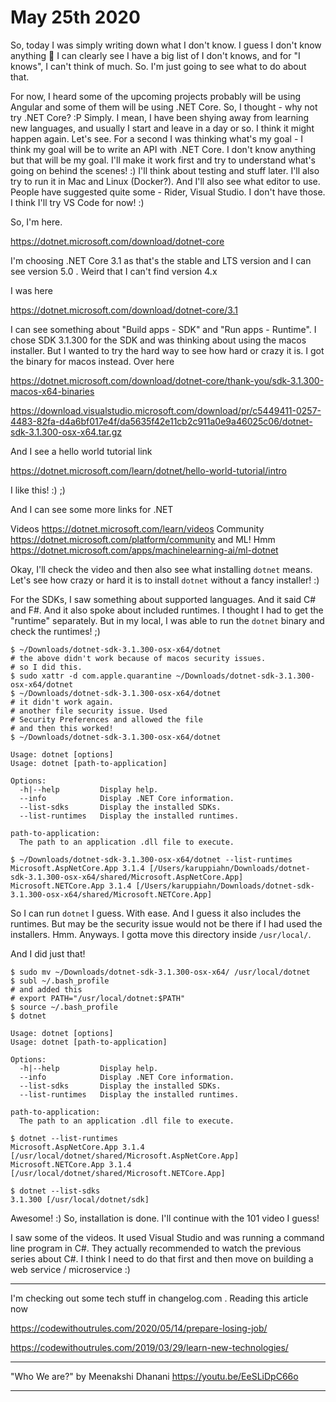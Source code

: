 # May 25th 2020

So, today I was simply writing down what I don't know.
I guess I don't know anything 🙈 I can clearly see I
have a big list of I don't knows, and for "I knows",
I can't think of much. So. I'm just going to see what
to do about that.

For now, I heard some of the upcoming projects probably
will be using Angular and some of them will be using
.NET Core. So, I thought - why not try .NET Core? :P
Simply. I mean, I have been shying away from learning
new languages, and usually I start and leave in a day
or so. I think it might happen again. Let's see. For
a second I was thinking what's my goal - I think my
goal will be to write an API with .NET Core. I don't
know anything but that will be my goal. I'll make it
work first and try to understand what's going on
behind the scenes! :) I'll think about testing and
stuff later. I'll also try to run it in Mac and Linux
(Docker?). And I'll also see what editor to use. People
have suggested quite some - Rider, Visual Studio. I
don't have those. I think I'll try VS Code for now! :)

So, I'm here. 

https://dotnet.microsoft.com/download/dotnet-core

I'm choosing .NET Core 3.1 as that's the stable and LTS
version and I can see version 5.0 . Weird that I can't
find version 4.x

I was here

https://dotnet.microsoft.com/download/dotnet-core/3.1

I can see something about "Build apps - SDK" and "Run apps - Runtime".
I chose SDK 3.1.300 for the SDK and was thinking about using the macos installer.
But I wanted to try the hard way to see how hard or crazy it is. I got the
binary for macos instead. Over here

https://dotnet.microsoft.com/download/dotnet-core/thank-you/sdk-3.1.300-macos-x64-binaries

https://download.visualstudio.microsoft.com/download/pr/c5449411-0257-4483-82fa-d4a6bf017e4f/da5635f42e11cb2c911a0e9a46025c06/dotnet-sdk-3.1.300-osx-x64.tar.gz

And I see a hello world tutorial link 

https://dotnet.microsoft.com/learn/dotnet/hello-world-tutorial/intro

I like this! :) ;)

And I can see some more links for .NET

Videos https://dotnet.microsoft.com/learn/videos
Community https://dotnet.microsoft.com/platform/community
and ML! Hmm https://dotnet.microsoft.com/apps/machinelearning-ai/ml-dotnet

Okay, I'll check the video and then also see what installing `dotnet` means.
Let's see how crazy or hard it is to install `dotnet` without a fancy installer!
:) 

For the SDKs, I saw something about supported languages. And it said C# and F#.
And it also spoke about included runtimes. I thought I had to get the "runtime"
separately. But in my local, I was able to run the `dotnet` binary and check
the runtimes! ;)

```
$ ~/Downloads/dotnet-sdk-3.1.300-osx-x64/dotnet
# the above didn't work because of macos security issues.
# so I did this.
$ sudo xattr -d com.apple.quarantine ~/Downloads/dotnet-sdk-3.1.300-osx-x64/dotnet
$ ~/Downloads/dotnet-sdk-3.1.300-osx-x64/dotnet
# it didn't work again.
# another file security issue. Used
# Security Preferences and allowed the file
# and then this worked!
$ ~/Downloads/dotnet-sdk-3.1.300-osx-x64/dotnet

Usage: dotnet [options]
Usage: dotnet [path-to-application]

Options:
  -h|--help         Display help.
  --info            Display .NET Core information.
  --list-sdks       Display the installed SDKs.
  --list-runtimes   Display the installed runtimes.

path-to-application:
  The path to an application .dll file to execute.

$ ~/Downloads/dotnet-sdk-3.1.300-osx-x64/dotnet --list-runtimes
Microsoft.AspNetCore.App 3.1.4 [/Users/karuppiahn/Downloads/dotnet-sdk-3.1.300-osx-x64/shared/Microsoft.AspNetCore.App]
Microsoft.NETCore.App 3.1.4 [/Users/karuppiahn/Downloads/dotnet-sdk-3.1.300-osx-x64/shared/Microsoft.NETCore.App]
```

So I can run `dotnet` I guess. With ease. And I guess it also includes the
runtimes. But may be the security issue would not be there if I had used
the installers. Hmm. Anyways. I gotta move this directory inside
`/usr/local/`. 

And I did just that!

```
$ sudo mv ~/Downloads/dotnet-sdk-3.1.300-osx-x64/ /usr/local/dotnet
$ subl ~/.bash_profile
# and added this
# export PATH="/usr/local/dotnet:$PATH"
$ source ~/.bash_profile
$ dotnet

Usage: dotnet [options]
Usage: dotnet [path-to-application]

Options:
  -h|--help         Display help.
  --info            Display .NET Core information.
  --list-sdks       Display the installed SDKs.
  --list-runtimes   Display the installed runtimes.

path-to-application:
  The path to an application .dll file to execute.

$ dotnet --list-runtimes
Microsoft.AspNetCore.App 3.1.4 [/usr/local/dotnet/shared/Microsoft.AspNetCore.App]
Microsoft.NETCore.App 3.1.4 [/usr/local/dotnet/shared/Microsoft.NETCore.App]

$ dotnet --list-sdks
3.1.300 [/usr/local/dotnet/sdk]
```

Awesome! :) So, installation is done. I'll continue with the 101 video
I guess! 

I saw some of the videos. It used Visual Studio and was running a command
line program in C#. They actually recommended to watch the previous series
about C#. I think I need to do that first and then move on building a web
service / microservice :)

---

I'm checking out some tech stuff in changelog.com . Reading this article
now

https://codewithoutrules.com/2020/05/14/prepare-losing-job/

https://codewithoutrules.com/2019/03/29/learn-new-technologies/


---

"Who We are?" by  Meenakshi Dhanani
https://youtu.be/EeSLiDpC66o

---
